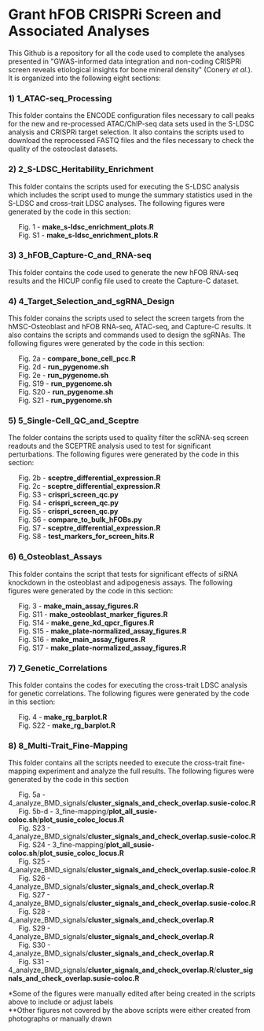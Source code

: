 # Grant hFOB CRISPRi Screen and Associated Analyses
This Github is a repository for all the code used to complete the analyses
presented in "GWAS-informed data integration and non-coding CRISPRi screen 
reveals etiological insights for bone mineral density" (Conery *et al.*). 
It is organized into the following eight sections:

### 1) 1_ATAC-seq_Processing ###
This folder contains the ENCODE configuration files necessary to call 
peaks for the new and re-processed ATAC/ChIP-seq data sets used in the S-LDSC 
analysis and CRISPRi target selection. It also contains the scripts used 
to download the reprocessed FASTQ files and the files necessary to check the 
quality of the osteoclast datasets.

### 2) 2_S-LDSC_Heritability_Enrichment ###
This folder contains the scripts used for executing the S-LDSC analysis which
includes the script used to munge the summary statistics used in the S-LDSC
and cross-trait LDSC analyses. The following figures were generated by the 
code in this section:

&ensp;&ensp;&ensp;Fig. 1 - **make_s-ldsc_enrichment_plots.R**  \
&ensp;&ensp;&ensp;Fig. S1 - **make_s-ldsc_enrichment_plots.R** 

### 3) 3_hFOB_Capture-C_and_RNA-seq ###
This folder contains the code used to generate the new hFOB RNA-seq results 
and the HICUP config file used to create the Capture-C dataset.

### 4) 4_Target_Selection_and_sgRNA_Design ###
This folder conains the scripts used to select the screen targets from the 
hMSC-Osteoblast and hFOB RNA-seq, ATAC-seq, and Capture-C results. It also 
contains the scripts and commands used to design the sgRNAs. The following 
figures were generated by the code in this section:

&ensp;&ensp;&ensp;Fig. 2a - **compare_bone_cell_pcc.R** \
&ensp;&ensp;&ensp;Fig. 2d - **run_pygenome.sh** \
&ensp;&ensp;&ensp;Fig. 2e - **run_pygenome.sh** \
&ensp;&ensp;&ensp;Fig. S19 - **run_pygenome.sh** \
&ensp;&ensp;&ensp;Fig. S20 - **run_pygenome.sh** \
&ensp;&ensp;&ensp;Fig. S21 - **run_pygenome.sh** 

### 5) 5_Single-Cell_QC_and_Sceptre ###
The folder contains the scripts used to quality filter the scRNA-seq screen 
readouts and the SCEPTRE analysis used to test for significant perturbations. 
The following figures were generated by the code in this section:

&ensp;&ensp;&ensp;Fig. 2b - **sceptre_differential_expression.R** \
&ensp;&ensp;&ensp;Fig. 2c - **sceptre_differential_expression.R** \
&ensp;&ensp;&ensp;Fig. S3 - **crispri_screen_qc.py** \
&ensp;&ensp;&ensp;Fig. S4 - **crispri_screen_qc.py** \
&ensp;&ensp;&ensp;Fig. S5 - **crispri_screen_qc.py** \
&ensp;&ensp;&ensp;Fig. S6 - **compare_to_bulk_hFOBs.py** \
&ensp;&ensp;&ensp;Fig. S7 - **sceptre_differential_expression.R** \
&ensp;&ensp;&ensp;Fig. S8 - **test_markers_for_screen_hits.R** 

### 6) 6_Osteoblast_Assays ###
This folder contains the script that tests for significant effects of siRNA
knockdown in the osteoblast and adipogenesis assays. The following figures were
generated by the code in this section:

&ensp;&ensp;&ensp;Fig. 3 - **make_main_assay_figures.R** \
&ensp;&ensp;&ensp;Fig. S11 - **make_osteoblast_marker_figures.R** \
&ensp;&ensp;&ensp;Fig. S14 - **make_gene_kd_qpcr_figures.R** \
&ensp;&ensp;&ensp;Fig. S15 - **make_plate-normalized_assay_figures.R** \
&ensp;&ensp;&ensp;Fig. S16 - **make_main_assay_figures.R** \
&ensp;&ensp;&ensp;Fig. S17 - **make_plate-normalized_assay_figures.R**

### 7) 7_Genetic_Correlations ###
This folder contains the codes for executing the cross-trait LDSC analysis for
genetic correlations. The following figures were generated by the code in this
section:

&ensp;&ensp;&ensp;Fig. 4 - **make_rg_barplot.R** \
&ensp;&ensp;&ensp;Fig. S22 - **make_rg_barplot.R**

### 8) 8_Multi-Trait_Fine-Mapping ###
This folder contains all the scripts needed to execute the cross-trait fine-
mapping experiment and analyze the full results. The following figures were 
generated by the code in this section

&ensp;&ensp;&ensp;Fig. 5a - 4_analyze_BMD_signals/**cluster_signals_and_check_overlap.susie-coloc.R** \
&ensp;&ensp;&ensp;Fig. 5b-d - 3_fine-mapping/**plot_all_susie-coloc.sh**/**plot_susie_coloc_locus.R** \
&ensp;&ensp;&ensp;Fig. S23 - 4_analyze_BMD_signals/**cluster_signals_and_check_overlap.susie-coloc.R** \
&ensp;&ensp;&ensp;Fig. S24 - 3_fine-mapping/**plot_all_susie-coloc.sh**/**plot_susie_coloc_locus.R** \
&ensp;&ensp;&ensp;Fig. S25 - 4_analyze_BMD_signals/**cluster_signals_and_check_overlap.susie-coloc.R** \
&ensp;&ensp;&ensp;Fig. S26 - 4_analyze_BMD_signals/**cluster_signals_and_check_overlap.R** \
&ensp;&ensp;&ensp;Fig. S27 - 4_analyze_BMD_signals/**cluster_signals_and_check_overlap.susie-coloc.R** \
&ensp;&ensp;&ensp;Fig. S28 - 4_analyze_BMD_signals/**cluster_signals_and_check_overlap.R** \
&ensp;&ensp;&ensp;Fig. S29 - 4_analyze_BMD_signals/**cluster_signals_and_check_overlap.R** \
&ensp;&ensp;&ensp;Fig. S30 - 4_analyze_BMD_signals/**cluster_signals_and_check_overlap.R** \
&ensp;&ensp;&ensp;Fig. S31 - 4_analyze_BMD_signals/**cluster_signals_and_check_overlap.R**/**cluster_signals_and_check_overlap.susie-coloc.R** 

\*Some of the figures were manually edited after being created in the scripts above
to include or adjust labels \
\*\*Other figures not covered by the above scripts were either created from 
photographs or manually drawn
